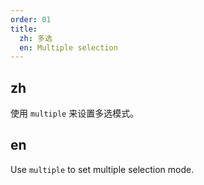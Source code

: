```yaml
---
order: 01
title:
  zh: 多选
  en: Multiple selection
---
```


## zh

使用 `multiple` 来设置多选模式。

## en

Use `multiple` to set multiple selection mode.
